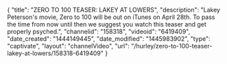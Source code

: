 {
    "title": "ZERO TO 100 TEASER: LAKEY AT LOWERS",
    "description": "Lakey Peterson's movie, Zero to 100 will be out on iTunes on April 28th. To pass the time from now until then we suggest you watch this teaser and get properly psyched.",
    "channelid": "158318",
    "videoid": "6419409",
    "date_created": "1444149445",
    "date_modified": "1445983902",
    "type": "captivate",
    "layout": "channelVideo",
    "url": "\/hurley\/zero-to-100-teaser-lakey-at-lowers\/158318-6419409"
}